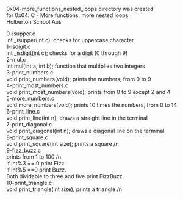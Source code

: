 0x04-more_functions_nested_loops directory was created  
for 0x04. C - More functions, more nested loops  
Holberton School Aus  
  
0-isupper.c  
	int _isupper(int c); checks for uppercase character  
1-isdigit.c  
	int _isdigit(int c); checks for a digit (0 through 9)  
2-mul.c  
	int mul(int a, int b); function that multiplies two integers  
3-print_numbers.c  
	void print_numbers(void); prints the numbers, from 0 to 9  
4-print_most_numbers.c  
	void print_most_numbers(void); prints from 0 to 9 except 2 and 4  
5-more_numbers.c  
	void more_numbers(void); prints 10 times the numbers, from 0 to 14  
6-print_line.c  
	void print_line(int n); draws a straight line in the terminal  
7-print_diagonal.c  
	void print_diagonal(int n); draws a diagonal line on the terminal  
8-print_square.c  
	void print_square(int size); prints a square /n  
9-fizz_buzz.c  
	prints from 1 to 100 /n.   
	if int%3 == 0 print Fizz  
 	if int%5 ==0 print Buzz.   
	Both dividable to three and five print FizzBuzz.  
10-print_triangle.c  
	void print_triangle(int size); prints a triangle /n  
